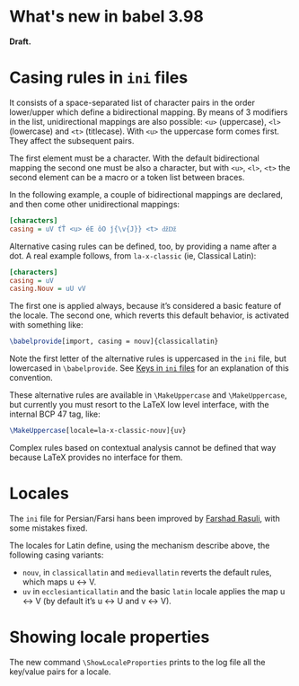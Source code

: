 # What's new in babel 3.98

**Draft.**

# Casing rules in `ini` files

It consists of a space-separated list of character pairs in the order
lower/upper which define a bidirectional mapping. By means of 3
modifiers in the list, unidirectional mappings are also possible: `<u>`
(uppercase), `<l>` (lowercase) and `<t>` (titlecase). With `<u>` the
uppercase form comes first. They affect the subsequent pairs.

The first element must be a character. With the default bidirectional
mapping the second one must be also a character, but with `<u>`, `<l>`,
`<t>` the second element can be a macro or a token list between braces.

In the following example, a couple of bidirectional mappings are
declared, and then come other unidirectional mappings:
```ini
[characters]
casing = uV ťŤ <u> éE ôO ǰ{\v{J}} <t> ǆǅ
```

Alternative casing rules can be defined, too, by providing a name after
a dot. A real example follows, from `la-x-classic` (ie, Classical Latin):
```ini
[characters]
casing = uV
casing.Nouv = uU vV
```
The first one is applied always, because it’s considered a basic
feature of the locale. The second one, which reverts this default
behavior, is activated with something like:
```tex
\babelprovide[import, casing = nouv]{classicallatin}
```
Note the first letter of the alternative rules is uppercased in the
`ini` file, but lowercased in `\babelprovide`. See [Keys in `ini`
files](https://latex3.github.io/babel/guides/keys-in-ini-files.html)
for an explanation of this convention.

These alternative rules are available in `\MakeUppercase` and
`\MakeUppercase`, but currently you must resort to the LaTeX low level
interface, with the internal BCP 47 tag, like:
```tex
\MakeUppercase[locale=la-x-classic-nouv]{uv}
```
Complex rules based on contextual analysis cannot be defined that way
because LaTeX provides no interface for them.

# Locales

The `ini` file for Persian/Farsi hans been improved by [Farshad
Rasuli](https://github.com/farshadrasuli), with some
mistakes fixed.

The locales for Latin define, using the mechanism describe above, the
following casing variants:
* `nouv`, in `classicallatin` and `medievallatin` reverts the default
  rules, which maps u ↔ V.
* `uv` in `ecclesianticallatin` and the basic `latin` locale applies
  the map u ↔ V (by default it’s u ↔ U and v ↔ V).

# Showing locale properties

The new command `\ShowLocaleProporties` prints to the log file all the
key/value pairs for a locale.

